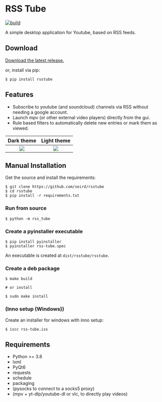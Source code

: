 # RSS Tube

[![build](https://github.com/seird/rsstube/actions/workflows/build.yml/badge.svg)](https://github.com/seird/rsstube/actions)


A simple desktop application for Youtube, based on RSS feeds.


## Download

[Download the latest release.](https://github.com/seird/rsstube/releases/latest)

or, install via pip:
```
$ pip install rsstube
```


## Features

- Subscribe to youtube (and soundcloud) channels via RSS without needing a google account.
- Launch mpv (or other external video players) directly from the gui.
- Rule based filters to automatically delete new entries or mark them as viewed.


Dark theme                                                            |  Light theme
:--------------------------------------------------------------------:|:---------------------------------------------------------------------:
![](https://raw.githubusercontent.com/seird/rsstube/master/images/dark.png)  |  ![](https://raw.githubusercontent.com/seird/rsstube/master/images/light.png)


## Manual Installation

Get the source and install the requirements:

```
$ git clone https://github.com/seird/rsstube
$ cd rsstube
$ pip install -r requirements.txt
```

### Run from source

```
$ python -m rss_tube
```

### Create a pyinstaller executable

```
$ pip install pyinstaller
$ pyinstaller rss-tube.spec
```
An executable is created at `dist/rsstube/rsstube`.

### Create a deb package

```
$ make build

# or install

$ sudo make install
```

### (Inno setup (Windows))

Create an installer for windows with inno setup:

```
$ iscc rss-tube.iss
```


## Requirements

- Python >= 3.8
- lxml
- PyQt6
- requests
- schedule
- packaging
- (pysocks to connect to a socks5 proxy)
- (mpv + yt-dlp/youtube-dl or vlc, to directly play videos)
